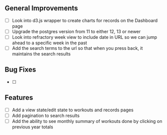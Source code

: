 ## General Improvements

-   [ ] Look into d3.js wrapper to create charts for records on the Dashboard page
-   [ ] Upgrade the postgres version from 11 to either 12, 13 or newer
-   [ ] Look into refractory week view to include date in URL so we can jump ahead to a specific week in the past
-   [ ] Add the search terms to the url so that when you press back, it maintains the search results

## Bug Fixes

-   [ ]

## Features

-   [ ] Add a view state/edit state to workouts and records pages
-   [ ] Add pagination to search results
-   [ ] Add the ability to see monthly summary of workouts done by clicking on previous year totals
